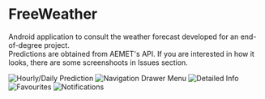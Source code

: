 # FreeWeather
Android application to consult the weather forecast developed for an end-of-degree project.  
Predictions are obtained from AEMET's API.
If you are interested in how it looks, there are some screenshoots in Issues section.

![Hourly/Daily Prediction](https://github.com/almarpa/FreeWeather/assets/38918727/520107f7-c45a-41a9-9272-1d1e16517a08)
![Navigation Drawer Menu](https://user-images.githubusercontent.com/38918727/65866845-d1ad8700-e375-11e9-8e2d-b0d884bcac96.jpg)
![Detailed Info](https://user-images.githubusercontent.com/38918727/65866842-d114f080-e375-11e9-93fc-2bd3ff02bc2d.jpg)
![Favourites](https://user-images.githubusercontent.com/38918727/65866843-d114f080-e375-11e9-81d0-25d1636dc7e9.jpg)
![Notifications](https://user-images.githubusercontent.com/38918727/65866844-d114f080-e375-11e9-972e-6c53d9f16064.jpg)

